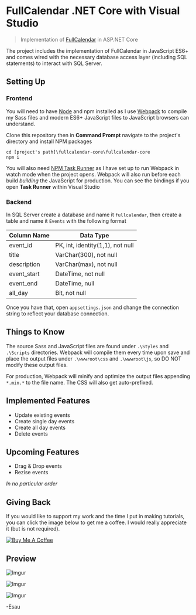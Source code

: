 # FullCalendar .NET Core with Visual Studio

> Implementation of [FullCalendar](https://fullcalendar.io/) in ASP.NET Core

The project includes the implementation of FullCalendar in JavaScript ES6+ and comes wired with the necessary database access layer (including SQL statements) to interact with SQL Server.

## Setting Up

### Frontend

You will need to have [Node](https://nodejs.org) and npm installed as I use [Webpack](https://webpack.js.org) to compile my Sass files and modern ES6+ JavaScript files to JavaScript browsers can understand.

Clone this repository then in **Command Prompt** navigate to the project's directory and install NPM packages

```
cd [project's path]\fullcalendar-core\fullcalendar-core
npm i
```

You will also need [NPM Task Runner](https://marketplace.visualstudio.com/items?itemName=MadsKristensen.NPMTaskRunner) as I have set up to run Webpack in watch mode when the project opens. Webpack will also run before each build _building_ the JavaScript for production. You can see the bindings if you open **Task Runner** within Visual Studio

### Backend

In SQL Server create a database and name it `fullcalendar`, then create a table and name it `Events` with the following format

| Column Name | Data Type                        |
| ----------- | -------------------------------- |
| event_id    | PK, int, identity(1,1), not null |
| title       | VarChar(300), not null           |
| description | VarChar(max), not null           |
| event_start | DateTime, not null               |
| event_end   | DateTime, null                   |
| all_day     | Bit, not null                    |

Once you have that, open `appsettings.json` and change the connection string to reflect your database connection.

## Things to Know

The source Sass and JavaScript files are found under `.\Styles` and `.\Scripts` directories. Webpack will compile them every time upon save and place the output files under `.\wwwroot\css` and `.\wwwroot\js`, so DO NOT modify these output files.

For production, Webpack will minify and optimize the output files appending `*.min.*` to the file name. The CSS will also get auto-prefixed.

## Implemented Features

- Update existing events
- Create single day events
- Create all day events
- Delete events

## Upcoming Features

- Drag & Drop events
- Rezise events

_In no particular order_

## Giving Back

If you would like to support my work and the time I put in making tutorials, you can click the image below to get me a coffee. I would really appreciate it (but is not required).

[![Buy Me A Coffee](https://www.buymeacoffee.com/assets/img/custom_images/black_img.png)](https://www.buymeacoffee.com/esausilva)

## Preview

![Imgur](https://i.imgur.com/p6BjJ2Vm.jpg)

![Imgur](https://i.imgur.com/3378pXYm.jpg)

![Imgur](https://i.imgur.com/nlDoTsQm.jpg)

-Esau
